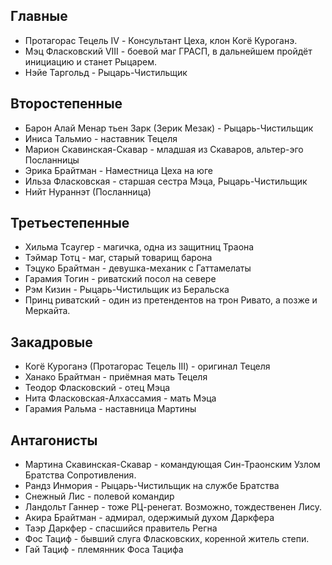## Главные
* Протагорас Тецель IV - Консультант Цеха, клон Когё Куроганэ.
* Мэц Фласковский VIII - боевой маг ГРАСП, в дальнейшем пройдёт инициацию и станет Рыцарем.
* Нэйе Таргольд - Рыцарь-Чистильщик

## Второстепенные
* Барон Алай Менар тьен Зарк (Зерик Мезак) - Рыцарь-Чистильщик
* Иниса Тальмио - наставник Тецеля
* Марион Скавинская-Скавар - младшая из Скаваров, альтер-эго Посланницы
* Эрика Брайтман - Наместница Цеха на юге
* Ильза Фласковская - старшая сестра Мэца, Рыцарь-Чистильщик
* Нийт Нураннэт (Посланница)

## Третьестепенные
* Хильма Тсаугер - магичка, одна из защитниц Траона
* Тэймар Тотц - маг, старый товарищ барона
* Тэцуко Брайтман - девушка-механик с Гаттамелаты
* Гарамия Тогин - риватский посол на севере
* Рэм Кизин - Рыцарь-Чистильщик из Беральска
* Принц риватский - один из претендентов на трон Ривато, а позже и Меркайта.

## Закадровые
* Когё Куроганэ (Протагорас Тецель III) - оригинал Тецеля
* Ханако Брайтман - приёмная мать Тецеля
* Теодор Фласковский - отец Мэца
* Нита Фласковская-Алхассамия - мать Мэца
* Гарамия Ральма - наставница Мартины

## Антагонисты
* Мартина Скавинская-Скавар - командующая Син-Траонским Узлом Братства Сопротивления. 
* Рандз Инмория - Рыцарь-Чистильщик на службе Братства
* Снежный Лис - полевой командир
* Ландольт Ганнер - тоже РЦ-ренегат. Возможно, тождественен Лису.
* Акира Брайтман - адмирал, одержимый духом Даркфера
* Таэр Даркфер - спасшийся правитель Регна
* Фос Тациф - бывший слуга Фласковских, коренной житель степи.
* Гай Тациф - племянник Фоса Тацифа
